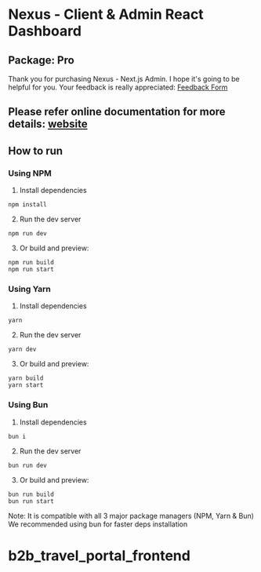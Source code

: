 # Nexus - Client & Admin React Dashboard
## Package: Pro

Thank you for purchasing Nexus - Next.js Admin. I hope it's going to be helpful for you. 
Your feedback is really appreciated: [Feedback Form](https://forms.gle/UeX3jgsjFNFcZsq9A)

## Please refer online documentation for more details: [website](https://nexus.daisyui.com/docs/introduction)

## How to run

### Using NPM

1. Install dependencies

```
npm install
```

2. Run the dev server

```
npm run dev
```

3. Or build and preview:

```
npm run build
npm run start
```

### Using Yarn

1. Install dependencies

```
yarn
```

2. Run the dev server

```
yarn dev
```

3. Or build and preview:

```
yarn build
yarn start
```

### Using Bun

1. Install dependencies

```
bun i
```

2. Run the dev server

```
bun run dev
```

3. Or build and preview:

```
bun run build
bun run start
```

Note: It is compatible with all 3 major package managers (NPM, Yarn & Bun)
We recommended using bun for faster deps installation
# b2b_travel_portal_frontend
